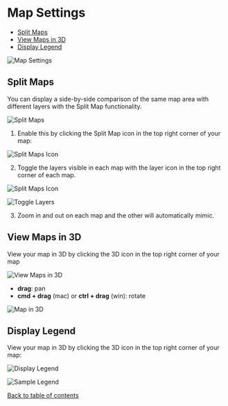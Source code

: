 # Map Settings

<!-- TOC -->
  - [Split Maps](#split-maps)
  - [View Maps in 3D](#view-maps-in-3d)
  - [Display Legend](#display-legend)
<!-- /TOC -->


![Map Settings](https://d1a3f4spazzrp4.cloudfront.net/kepler.gl/documentation/m-map-settings-0.png "Split Maps")

## Split Maps

You can display a side-by-side comparison of the same map area with different layers with the Split Map functionality.

![Split Maps](https://d1a3f4spazzrp4.cloudfront.net/kepler.gl/documentation/image36.png "Split Maps")

1. Enable this by clicking the Split Map icon in the top right corner of your map:

![Split Maps Icon](https://d1a3f4spazzrp4.cloudfront.net/kepler.gl/documentation/m-map-settings-split.png "Split Maps Icon")

2. Toggle the layers visible in each map with the layer icon in the top right corner of each map.

![Split Maps Icon](https://d1a3f4spazzrp4.cloudfront.net/kepler.gl/documentation/m-map-settings-layer.png "Split Maps Icon")

![Toggle Layers](https://d1a3f4spazzrp4.cloudfront.net/kepler.gl/documentation/image35.png "Toggle Layers")

3. Zoom in and out on each map and the other will automatically mimic.


## View Maps in 3D
View your map in 3D by clicking the 3D icon in the top right corner of your map

![View Maps in 3D](https://d1a3f4spazzrp4.cloudfront.net/kepler.gl/documentation/m-map-settings-3d.png "View Maps in 3D")

- __drag__:  pan
- __cmd + drag__ (mac) or __ctrl + drag__ (win): rotate

![Map in 3D](https://d1a3f4spazzrp4.cloudfront.net/kepler.gl/documentation/f-map-styles-7.png "Map in 3D")


## Display Legend
View your map in 3D by clicking the 3D icon in the top right corner of your map:

![Display Legend](https://d1a3f4spazzrp4.cloudfront.net/kepler.gl/documentation/m-map-settings-legend.png "Display Legend")

![Sample Legend](https://d1a3f4spazzrp4.cloudfront.net/kepler.gl/documentation/image14.png "Sample Legend")

[Back to table of contents](./a-introduction.md)
